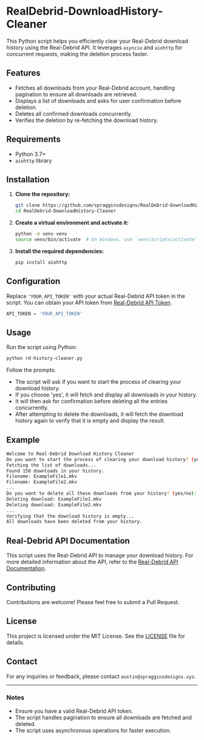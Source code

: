 # RealDebrid-DownloadHistory-Cleaner

This Python script helps you efficiently clear your Real-Debrid download history using the Real-Debrid API. It leverages `asyncio` and `aiohttp` for concurrent requests, making the deletion process faster.

## Features

- Fetches all downloads from your Real-Debrid account, handling pagination to ensure all downloads are retrieved.
- Displays a list of downloads and asks for user confirmation before deletion.
- Deletes all confirmed downloads concurrently.
- Verifies the deletion by re-fetching the download history.

## Requirements

- Python 3.7+
- `aiohttp` library

## Installation

1. **Clone the repository:**
   ```sh
   git clone https://github.com/spragginsdesigns/RealDebrid-DownloadHistory-Cleaner.git
   cd RealDebrid-DownloadHistory-Cleaner
   ```

2. **Create a virtual environment and activate it:**
   ```sh
   python -m venv venv
   source venv/bin/activate  # On Windows, use `venv\Scripts\activate`
   ```

3. **Install the required dependencies:**
   ```sh
   pip install aiohttp
   ```

## Configuration

Replace `'YOUR_API_TOKEN'` with your actual Real-Debrid API token in the script. You can obtain your API token from [Real-Debrid API Token](https://real-debrid.com/apitoken).

```python
API_TOKEN = 'YOUR_API_TOKEN'
```

## Usage

Run the script using Python:

```sh
python rd-history-cleaner.py
```

Follow the prompts:

- The script will ask if you want to start the process of clearing your download history.
- If you choose 'yes', it will fetch and display all downloads in your history.
- It will then ask for confirmation before deleting all the entries concurrently.
- After attempting to delete the downloads, it will fetch the download history again to verify that it is empty and display the result.

## Example

```sh
Welcome to Real-Debrid Download History Cleaner
Do you want to start the process of clearing your download history? (yes/no): yes
Fetching the list of downloads...
Found 150 downloads in your history.
Filename: ExampleFile1.mkv
Filename: ExampleFile2.mkv
...
Do you want to delete all these downloads from your history? (yes/no): yes
Deleting download: ExampleFile1.mkv
Deleting download: ExampleFile2.mkv
...
Verifying that the download history is empty...
All downloads have been deleted from your history.
```

## Real-Debrid API Documentation

This script uses the Real-Debrid API to manage your download history. For more detailed information about the API, refer to the [Real-Debrid API Documentation](https://api.real-debrid.com/).

## Contributing

Contributions are welcome! Please feel free to submit a Pull Request.

## License

This project is licensed under the MIT License. See the [LICENSE](LICENSE) file for details.

## Contact

For any inquiries or feedback, please contact `austin@spragginsdesigns.xyz`.

---

### Notes

- Ensure you have a valid Real-Debrid API token.
- The script handles pagination to ensure all downloads are fetched and deleted.
- The script uses asynchronous operations for faster execution.
